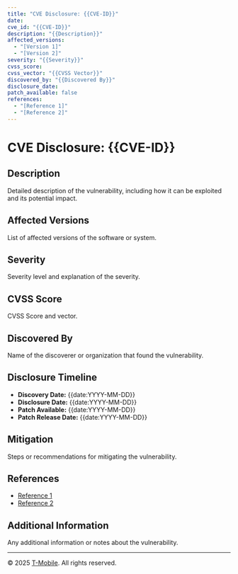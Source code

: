 ```yaml
---
title: "CVE Disclosure: {{CVE-ID}}"
date: 
cve_id: "{{CVE-ID}}"
description: "{{Description}}"
affected_versions:
  - "[Version 1]"
  - "[Version 2]"
severity: "{{Severity}}"
cvss_score: 
cvss_vector: "{{CVSS Vector}}"
discovered_by: "{{Discovered By}}"
disclosure_date: 
patch_available: false
references:
  - "[Reference 1]"
  - "[Reference 2]"
---
```

# CVE Disclosure: {{CVE-ID}}

## Description
Detailed description of the vulnerability, including how it can be exploited and its potential impact.

## Affected Versions
List of affected versions of the software or system.

## Severity
Severity level and explanation of the severity.

## CVSS Score
CVSS Score and vector.

## Discovered By
Name of the discoverer or organization that found the vulnerability.

## Disclosure Timeline
- **Discovery Date:** {{date:YYYY-MM-DD}}
- **Disclosure Date:** {{date:YYYY-MM-DD}}
- **Patch Available:** {{date:YYYY-MM-DD}}
- **Patch Release Date:** {{date:YYYY-MM-DD}}

## Mitigation
Steps or recommendations for mitigating the vulnerability.

## References
- [Reference 1](https://nvd.org)
- [Reference 2](https://nvd.org)
## Additional Information
Any additional information or notes about the vulnerability.

---
© 2025 [T-Mobile](https://t-mobile.com). All rights reserved.